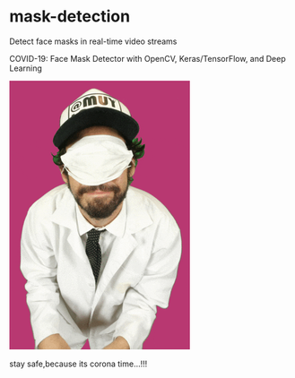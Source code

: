 # mask-detection
Detect face masks in real-time video streams

COVID-19: Face Mask Detector with OpenCV, Keras/TensorFlow, and Deep Learning


![](g.gif)

stay safe,because its corona time...!!!
